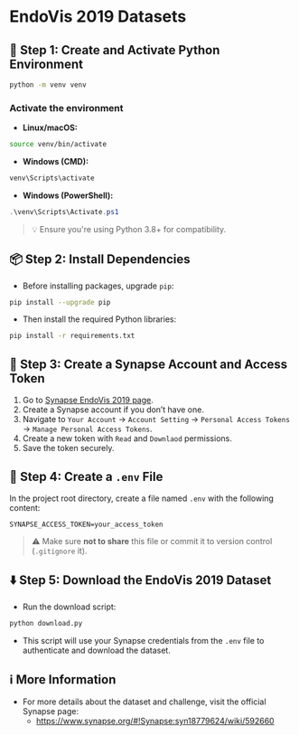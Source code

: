 # EndoVis 2019 Datasets

## 🧪 Step 1: Create and Activate Python Environment

```bash
python -m venv venv
```

### Activate the environment

- **Linux/macOS:**

```bash
source venv/bin/activate
```

- **Windows (CMD):**

```cmd
venv\Scripts\activate
```

- **Windows (PowerShell):**

```powershell
.\venv\Scripts\Activate.ps1
```

> 💡 Ensure you're using Python 3.8+ for compatibility.

## 📦 Step 2: Install Dependencies

- Before installing packages, upgrade `pip`:

```bash
pip install --upgrade pip
```

- Then install the required Python libraries:

```bash
pip install -r requirements.txt
```

## 🔑 Step 3: Create a Synapse Account and Access Token

1. Go to [Synapse EndoVis 2019 page](https://www.synapse.org/#!Synapse:syn18779624/wiki/592660).
2. Create a Synapse account if you don’t have one.
3. Navigate to `Your Account` → `Account Setting` → `Personal Access Tokens` → `Manage Personal Access Tokens`.
4. Create a new token with `Read` and `Downlaod` permissions.
5. Save the token securely.

## 🔐 Step 4: Create a `.env` File

In the project root directory, create a file named `.env` with the following content:

```env
SYNAPSE_ACCESS_TOKEN=your_access_token
```

> ⚠️ Make sure **not to share** this file or commit it to version control (`.gitignore` it).

## ⬇️ Step 5: Download the EndoVis 2019 Dataset

- Run the download script:

```bash
python download.py
```

- This script will use your Synapse credentials from the `.env` file to authenticate and download the dataset.

## ℹ️ More Information

- For more details about the dataset and challenge, visit the official Synapse page:
  - <https://www.synapse.org/#!Synapse:syn18779624/wiki/592660>
